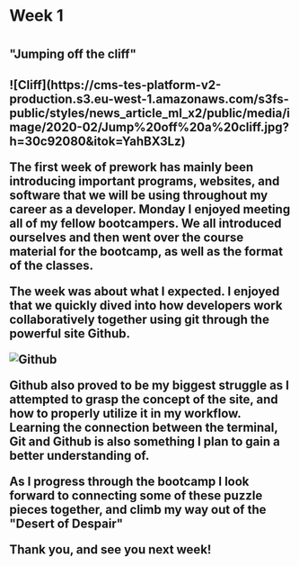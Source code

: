 <h1>Week 1<h1>

<h2>"Jumping off the cliff"<h2>
![Cliff](https://cms-tes-platform-v2-production.s3.eu-west-1.amazonaws.com/s3fs-public/styles/news_article_ml_x2/public/media/image/2020-02/Jump%20off%20a%20cliff.jpg?h=30c92080&itok=YahBX3Lz)


The first week of prework has mainly been introducing important programs, websites, and software that we will be using throughout my career as a developer. Monday I enjoyed meeting all of my fellow bootcampers. We all introduced ourselves and then went over the course material for the bootcamp, as well as the format of the classes.

The week was about what I expected. I enjoyed that we quickly dived into how developers work collaboratively together using git through the powerful site Github.

![Github](https://miro.medium.com/max/719/1*WaaXnUvhvrswhBJSw4YTuQ.png)

Github also proved to be my biggest struggle as I attempted to grasp the concept of the site, and how to properly utilize it in my workflow. Learning the connection between the terminal, Git and Github is also something I plan to gain a better understanding of.

As I progress through the bootcamp I look forward to connecting some of these puzzle pieces together, and climb my way out of the "Desert of Despair"

Thank you, and see you next week!




